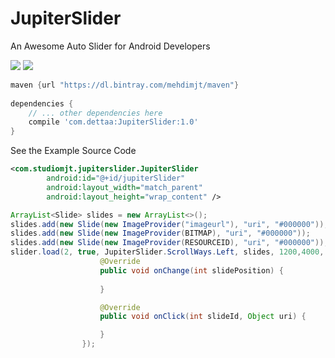 # JupiterSlider
An Awesome Auto Slider for Android Developers

![](https://github.com/Studiomjt/JupiterSlider/blob/master/tablet.gif)
![](https://github.com/Studiomjt/JupiterSlider/blob/master/mobile.gif)

```gradle
maven {url "https://dl.bintray.com/mehdimjt/maven"}
	
dependencies {
	// ... other dependencies here
    compile 'com.dettaa:JupiterSlider:1.0'
}
```

See the Example Source Code
```xml
<com.studiomjt.jupiterslider.JupiterSlider
        android:id="@+id/jupiterSlider"
        android:layout_width="match_parent"
        android:layout_height="wrap_content" />
```

```java
ArrayList<Slide> slides = new ArrayList<>();
slides.add(new Slide(new ImageProvider("imageurl"), "uri", "#000000"));
slides.add(new Slide(new ImageProvider(BITMAP), "uri", "#000000"));
slides.add(new Slide(new ImageProvider(RESOURCEID), "uri", "#000000"));
slider.load(2, true, JupiterSlider.ScrollWays.Left, slides, 1200,4000, new JupiterSliderListener() {
                    @Override
                    public void onChange(int slidePosition) {
                        
                    }

                    @Override
                    public void onClick(int slideId, Object uri) {

                    }
                });
```
